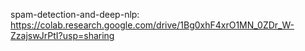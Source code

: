 spam-detection-and-deep-nlp: https://colab.research.google.com/drive/1Bg0xhF4xrO1MN_0ZDr_W-ZzajswJrPtI?usp=sharing
